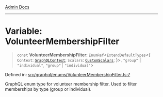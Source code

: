 [Admin Docs](/)

***

# Variable: VolunteerMembershipFilter

> `const` **VolunteerMembershipFilter**: `EnumRef`\<`ExtendDefaultTypes`\<\{ `Context`: [`GraphQLContext`](../../../context/type-aliases/GraphQLContext.md); `Scalars`: [`CustomScalars`](../../../scalars/type-aliases/CustomScalars.md); \}\>, `"group"` \| `"individual"`, `"group"` \| `"individual"`\>

Defined in: [src/graphql/enums/VolunteerMembershipFilter.ts:7](https://github.com/Sourya07/talawa-api/blob/61a1911602b2f0aac7635e08ae2918f4f768e8ff/src/graphql/enums/VolunteerMembershipFilter.ts#L7)

GraphQL enum type for volunteer membership filter.
Used to filter memberships by type (group or individual).
